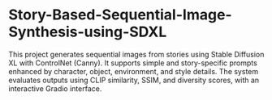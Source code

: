 # Story-Based-Sequential-Image-Synthesis-using-SDXL
This project generates sequential images from stories using Stable Diffusion XL with ControlNet (Canny). It supports simple and story-specific prompts enhanced by character, object, environment, and style details. The system evaluates outputs using CLIP similarity, SSIM, and diversity scores, with an interactive Gradio interface.
